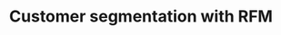 ---
layout: analysis
comments: true
title: Customer segmentation with RFM
introduction: Create customer segmentation for an online UK retail store for precision marketing.
---